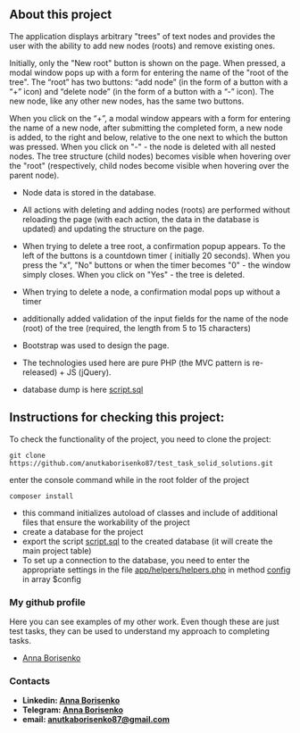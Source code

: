 ## About this project

The application displays arbitrary "trees" of text nodes and provides the user with the ability to add new nodes (roots)
and remove existing ones.

Initially, only the "New root" button is shown on the page. When pressed, a modal window pops up with a form for
entering the name of the "root of the tree". The “root” has two buttons: “add node” (in the form of a button with a “+”
icon) and “delete node” (in the form of a button with a “-” icon). The new node, like any other new nodes, has the same
two buttons.

When you click on the “+”, a modal window appears with a form for entering the name of a new node, after submitting the
completed form, a new node is added, to the right and below, relative to the one next to which the button was pressed.
When you click on "-" - the node is deleted with all nested nodes.
The tree structure (child nodes) becomes visible when hovering over the "root" (respectively, child nodes become visible
when hovering over the parent node).

- Node data is stored in the database.

- All actions with deleting and adding nodes (roots) are performed without reloading the page (with each action, the
  data
  in the database is updated) and updating the structure on the page.

- When trying to delete a tree root, a confirmation popup appears. To the left of the buttons is a countdown timer (
  initially 20 seconds). When you press the "x", "No" buttons or when the timer becomes "0" - the window simply closes.
  When you click on "Yes" - the tree is deleted.

- When trying to delete a node, a confirmation modal pops up without a timer
- additionally added validation of the input fields for the name of the node (root) of the tree (required,
  the length from 5 to 15 characters)
- Bootstrap was used to design the page.

- The technologies used here are pure PHP (the MVC pattern is re-released) + JS (jQuery).

- database dump is
  here [script.sql](https://github.com/anutkaborisenko87/test_task_solid_solutions/blob/main/script.sql)

## Instructions for checking this project:

To check the functionality of the project, you need to clone the project:

```
git clone https://github.com/anutkaborisenko87/test_task_solid_solutions.git
```

enter the console command while in the root folder of the project

```
composer install 
```

- this command initializes autoload of classes and include of additional files that ensure the workability
  of the project
- create a database for the project
- export the script [script.sql](https://github.com/anutkaborisenko87/test_task_solid_solutions/blob/main/script.sql) to
  the created database (it will create the main project table)
- To set up a connection to the database, you need to enter the appropriate settings in the
  file [app/helpers/helpers.php](https://github.com/anutkaborisenko87/test_task_solid_solutions/blob/main/app/helpers/helpers.php)
  in
  method [config](https://github.com/anutkaborisenko87/test_task_solid_solutions/blob/main/app/helpers/helpers.php#L48)
  in array $config

### My github profile

Here you can see examples of my other work. Even though these are just test tasks, they can be used to understand my
approach to completing tasks.

- [Anna Borisenko](https://github.com/anutkaborisenko87/)

### Contacts

- **Linkedin: [Anna Borisenko](https://www.linkedin.com/in/anna-borisenko-695837213/)**
- **Telegram: [Anna Borisenko](https://t.me/AnutkaBorisenko)**
- **email: [anutkaborisenko87@gmail.com](anutkaborisenko87@gmail.com)**
